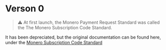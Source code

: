 # Verson 0

> :warning: At first launch, the Monero Payment Request Standard was called the The Monero Subscription Code Standard. 

It has been depreciated, but the original documentation can be found here, under the [Monero Subscription Code Standard](https://github.com/lukeprofits/Monero_Subscription_Code_Standard)

